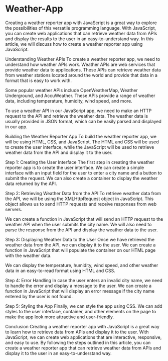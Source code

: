 # Weather-App

Creating a weather reporter app with JavaScript is a great way to explore the possibilities of this versatile programming language. With JavaScript, you can create web applications that can retrieve weather data from APIs and display the results to the user in an easy-to-understand way. In this article, we will discuss how to create a weather reporter app using JavaScript.

Understanding Weather APIs
To create a weather reporter app, we need to understand how weather APIs work. Weather APIs are web services that provide weather data to applications. These APIs can retrieve weather data from weather stations located around the world and provide that data in a format that is easy to work with.

Some popular weather APIs include OpenWeatherMap, Weather Underground, and AccuWeather. These APIs provide a range of weather data, including temperature, humidity, wind speed, and more.

To use a weather API in our JavaScript app, we need to make an HTTP request to the API and retrieve the weather data. The weather data is usually provided in JSON format, which can be easily parsed and displayed in our app.

Building the Weather Reporter App
To build the weather reporter app, we will be using HTML, CSS, and JavaScript. The HTML and CSS will be used to create the user interface, while the JavaScript will be used to retrieve weather data from the API and display it to the user.

Step 1: Creating the User Interface
The first step in creating the weather reporter app is to create the user interface. We can create a simple interface with an input field for the user to enter a city name and a button to submit the request. We can also create a container to display the weather data returned by the API.

Step 2: Retrieving Weather Data from the API
To retrieve weather data from the API, we will be using the XMLHttpRequest object in JavaScript. This object allows us to send HTTP requests and receive responses from web servers.

We can create a function in JavaScript that will send an HTTP request to the weather API when the user submits the city name. We will also need to parse the response from the API and display the weather data to the user.

Step 3: Displaying Weather Data to the User
Once we have retrieved the weather data from the API, we can display it to the user. We can create a function in JavaScript that will populate the container on our HTML page with the weather data.

We can display the temperature, humidity, wind speed, and other weather data in an easy-to-read format using HTML and CSS.

Step 4: Error Handling
In case the user enters an invalid city name, we need to handle the error and display a message to the user. We can create a function in JavaScript that will display an error message if the city name entered by the user is not found.

Step 5: Styling the App
Finally, we can style the app using CSS. We can add styles to the user interface, container, and other elements on the page to make the app look more attractive and user-friendly.

Conclusion
Creating a weather reporter app with JavaScript is a great way to learn how to retrieve data from APIs and display it to the user. With JavaScript, we can create web applications that are interactive, responsive, and easy to use. By following the steps outlined in this article, you can create a weather reporter app that can retrieve weather data from APIs and display it to the user in an easy-to-understand way.
